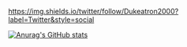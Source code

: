 https://img.shields.io/twitter/follow/Dukeatron2000?label=Twitter&style=social

[![Anurag's GitHub stats](https://github-readme-stats.vercel.app/api?username=Dukeatron)](https://github.com/anuraghazra/github-readme-stats)
